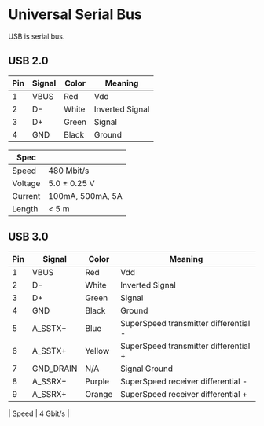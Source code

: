 Universal Serial Bus
==============================
<div class="definition">
USB is serial bus.
</div>



## USB 2.0

| Pin | Signal | Color | Meaning |
|-----|------|----|----|
| 1   | VBUS | Red   | Vdd |
| 2   | D-   | White | Inverted Signal |
| 3   | D+   | Green | Signal |
| 4   | GND  | Black | Ground |


| Spec | |
|---|---|
| Speed | 480 Mbit/s |
| Voltage | 5.0 ± 0.25 V |
| Current | 100mA, 500mA, 5A |
| Length | < 5 m |




## USB 3.0

| Pin | Signal | Color | Meaning |
|-----|------|----|----|
| 1   | VBUS | Red   | Vdd |
| 2   | D-   | White | Inverted Signal |
| 3   | D+   | Green | Signal |
| 4   | GND  | Black | Ground |
| 5   | A_SSTX− | Blue | SuperSpeed transmitter differential - |
| 6   | A_SSTX+  | Yellow | SuperSpeed transmitter differential + |
| 7   | GND_DRAIN  | N/A | Signal Ground |
| 8   | A_SSRX− | Purple | SuperSpeed receiver differential - |
| 9   | A_SSRX+ | Orange | SuperSpeed receiver differential + |



| Speed |  4 Gbit/s | 








